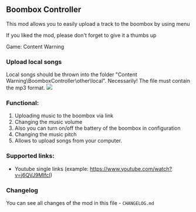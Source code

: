## Boombox Controller

This mod allows you to easily upload a track to the boombox by using menu

If you liked the mod, please don't forget to give it a thumbs up

Game: Content Warning

### Upload local songs

Local songs should be thrown into the folder "Content Warning\BoomboxController\other\local".
Necessarily! The file must contain the mp3 format.
![](https://i.imgur.com/xErg1KJ.png)

### Functional:

1. Uploading music to the boombox via link
2. Changing the music volume
3. Also you can turn on/off the battery of the boombox in configuration
4. Changing the music pitch
5. Allows to upload songs from your computer.

### Supported links:

- Youtube single links (example: https://www.youtube.com/watch?v=j6QVJ9MIfcI)

### Changelog

You can see all changes of the mod in this file - `CHANGELOG.md`
